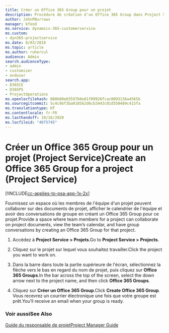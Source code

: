 ```yaml
---
title: Créer un Office 365 Group pour un projet
description: Procédure de création d'un Office 365 Group dans Project Service
author: JohnPBurrows
manager: kfend
ms.service: dynamics-365-customerservice
ms.custom:
- dyn365-projectservice
ms.date: 8/03/2018
ms.topic: article
ms.author: ruhercul
audience: Admin
search.audienceType:
- admin
- customizer
- enduser
search.app:
- D365CE
- D365PS
- ProjectOperations
ms.openlocfilehash: 080b00e03597b0e81f09926fcac0093136a4565b
ms.sourcegitcommit: 5c4c9bf3ba018562d6cb3443c01d550489c415fa
ms.translationtype: HT
ms.contentlocale: fr-FR
ms.lasthandoff: 10/16/2020
ms.locfileid: "4075745"
---
```

# <a name="create-an-office-365-group-for-a-project-project-service"></a><span data-ttu-id="27e77-103">Créer un Office 365 Group pour un projet (Project Service)</span><span class="sxs-lookup"><span data-stu-id="27e77-103">Create an Office 365 Group for a project (Project Service)</span></span>

[!INCLUDE[cc-applies-to-psa-app-1x-2x](../includes/cc-applies-to-psa-app-1x-2x.md)]

<span data-ttu-id="27e77-104">Fournissez un espace où les membres de l'équipe d'un projet peuvent collaborer sur des documents de projet, afficher le calendrier de l'équipe et avoir des conversations de groupe en créant un Office 365 Group pour ce projet.</span><span class="sxs-lookup"><span data-stu-id="27e77-104">Provide a space where team members for a project can collaborate on project documents, view the team’s calendar, and have group conversations by creating an Office 365 Group for that project.</span></span>  
  
1.  <span data-ttu-id="27e77-105">Accédez à **Project Service > Projets**.</span><span class="sxs-lookup"><span data-stu-id="27e77-105">Go to **Project Service > Projects**.</span></span>  
  
2.  <span data-ttu-id="27e77-106">Cliquez sur le projet sur lequel vous souhaitez travailler.</span><span class="sxs-lookup"><span data-stu-id="27e77-106">Click the project you want to work on.</span></span>  
  
3.  <span data-ttu-id="27e77-107">Dans la barre dans toute la partie supérieure de l'écran, sélectionnez la flèche vers le bas en regard du nom de projet, puis cliquez sur **Office 365 Groups**.</span><span class="sxs-lookup"><span data-stu-id="27e77-107">In the bar across the top of the screen, select the down arrow next to the project name, and then click **Office 365 Groups**.</span></span>  
  
4.  <span data-ttu-id="27e77-108">Cliquez sur **Créer un Office 365 Group**.</span><span class="sxs-lookup"><span data-stu-id="27e77-108">Click **Create Office 365 Group**.</span></span> <span data-ttu-id="27e77-109">Vous recevrez un courrier électronique une fois que votre groupe est prêt.</span><span class="sxs-lookup"><span data-stu-id="27e77-109">You’ll receive an email when your group is ready.</span></span>  
  
### <a name="see-also"></a><span data-ttu-id="27e77-110">Voir aussi</span><span class="sxs-lookup"><span data-stu-id="27e77-110">See Also</span></span>  
 [<span data-ttu-id="27e77-111">Guide du responsable de projet</span><span class="sxs-lookup"><span data-stu-id="27e77-111">Project Manager Guide</span></span>](../psa/project-manager-guide.md)
